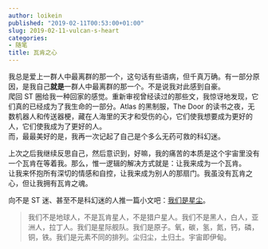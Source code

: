 ```yaml
---
author: loikein
published: "2019-02-11T00:53:00+01:00"
slug: 2019-02-11-vulcan-s-heart
categories:
- 随笔
title: 瓦肯之心
---
```

我总是爱上一群人中最离群的那一个，这句话有些语病，但千真万确。有一部分原因，是我自己**就是**一群人中最离群的那一个。不是说我对此感到自豪。  
爬回 ST 圈给我一种回家的感觉。重新审视曾经读过的那些文，我惊讶地发现，它们真的已经成为了我生命的一部分。Atlas 的黑制服，The Door 的读书之夜，无数机器人和传送器梗，藏在人海里的天才和受伤的心，它们使我想要成为更好的人，它们使我成为了更好的人。  
而，最最美好的是，我再一次记起了自己是个多么无药可救的科幻迷。  
  
上次之后我继续反思自己，然后意识到，好嘛，我的痛苦的本质是这个宇宙里没有一个瓦肯在等着我。那么，惟一逻辑的解决方式就是：让我来成为一个瓦肯。  
让我来怀抱所有深切的情感和自控，让我来成为别人的那扇门。我虽没有瓦肯之心，但让我拥有瓦肯之魂。  
  
向不是 ST 迷、甚至不是科幻迷的人推一篇小文吧：[我们是星尘](https://archiveofourown.org/works/585891)。  

> 我们不是地球人，不是瓦肯星人，不是猎户星人。我们不是黑人，白人，亚洲人，拉丁人。我们是星际舰队。我们是原子。氧，碳，氢，氮，钙，磷，铜，铁。我们是元素不同的排列。尘归尘，土归土。宇宙即伊甸。
